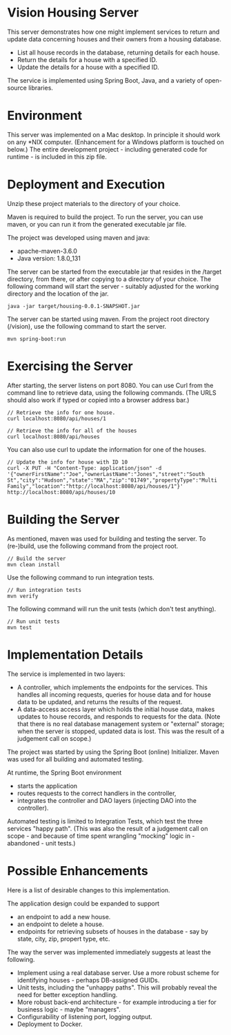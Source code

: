 # Vision Housing Server

This server demonstrates how one might implement services to return and update data concerning houses and their owners from a housing database.
- List all house records in the database, returning details for each house.
- Return the details for a house with a specified ID.
- Update the details for a house with a specified ID.

The service is implemented using Spring Boot, Java, and a variety of open-source libraries.

# Environment
This server was implemented on a Mac desktop. In principle it should work on any *NIX computer. (Enhancement for a Windows platform is touched on below.) The entire development project - including generated code for runtime - is included in this zip file.

# Deployment and Execution

Unzip these project materials to the directory of your choice.

Maven is required to build the project. To run the server, you can use maven, or you can run it from the generated executable jar file.

The project was developed using maven and java:
- apache-maven-3.6.0
- Java version: 1.8.0_131

The server can be started from the executable jar that resides in the /target directory, from there, or after copying to a directory of your choice. The following command will start the server - suitably adjusted for the working directory and the location of the jar.

    java -jar target/housing-0.0.1-SNAPSHOT.jar

The server can be started using maven. From the project root directory (/vision), use the following command to start the server.

    mvn spring-boot:run

# Exercising the Server
After starting, the server listens on port 8080. You can use Curl from the command line to retrieve data, using the following commands. (The URLS should also work if typed or copied into a browser address bar.)

    // Retrieve the info for one house.
    curl localhost:8080/api/houses/1

    // Retrieve the info for all of the houses 
    curl localhost:8080/api/houses
    
You can also use curl to update the information for one of the houses.

    // Update the info for house with ID 10
    curl -X PUT -H "Content-Type: application/json" -d '{"ownerFirstName":"Joe","ownerLastName":"Jones","street":"South St","city":"Hudson","state":"MA","zip":"01749","propertyType":"Multi Family","location":"http://localhost:8080/api/houses/1"}' http://localhost:8080/api/houses/10

# Building the Server

As mentioned, maven was used for building and testing the server. To (re-)build, use the following command from the project root.

    // Build the server
    mvn clean install

Use the following command to run integration tests.

    // Run integration tests
    mvn verify

The following command will run the unit tests (which don't test anything).

	// Run unit tests
	mvn test


# Implementation Details

The service is implemented in two layers:
- A controller, which implements the endpoints for the services. This handles all incoming requests, queries for house data and for house data to be updated, and returns the results of the request.
-  A data-access access layer which holds the initial house data, makes updates to house records, and responds to requests for the data. (Note that there is no real database management system or "external" storage; when the server is stopped, updated data is lost. This was the result of a judgement call on scope.)

The project was started by using the Spring Boot (online) Initializer. Maven was used for all building and automated testing.

At runtime, the Spring Boot environment 
- starts the application
- routes requests to the correct handlers in the controller,
- integrates the controller and DAO layers (injecting DAO into the controller).

Automated testing is limited to Integration Tests, which test the three services "happy path". (This was also the result of a judgement call on scope - and because of time spent wrangling "mocking" logic in - abandoned - unit tests.)


# Possible Enhancements
Here is a list of desirable changes to this implementation. 

The application design could be expanded to support
- an endpoint to add a new house.
- an endpoint to delete a house.
- endpoints for retrieving subsets of houses in the database - say by state, city, zip, propert type, etc.

The way the server was implemented immediately suggests at least the following.
- Implement using a real database server. Use a more robust scheme for identifying houses - perhaps DB-assigned GUIDs.
- Unit tests, including the "unhappy paths". This will probably reveal the need for better exception handling.
- More robust back-end architecture - for example introducing a tier for business logic - maybe "managers".
- Configurability of listening port, logging output.
- Deployment to Docker.

